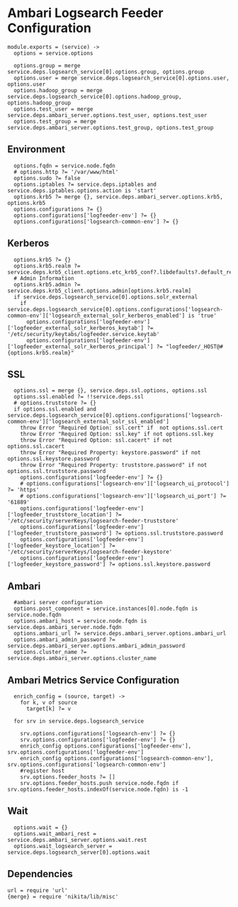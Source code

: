 
# Ambari Logsearch Feeder Configuration

    module.exports = (service) ->
      options = service.options

      options.group = merge service.deps.logsearch_service[0].options.group, options.group
      options.user = merge service.deps.logsearch_service[0].options.user, options.user
      options.hadoop_group = merge service.deps.logsearch_service[0].options.hadoop_group, options.hadoop_group
      options.test_user = merge service.deps.ambari_server.options.test_user, options.test_user
      options.test_group = merge service.deps.ambari_server.options.test_group, options.test_group

## Environment

      options.fqdn = service.node.fqdn
      # options.http ?= '/var/www/html'
      options.sudo ?= false
      options.iptables ?= service.deps.iptables and service.deps.iptables.options.action is 'start'
      options.krb5 ?= merge {}, service.deps.ambari_server.options.krb5, options.krb5
      options.configurations ?= {}
      options.configurations['logfeeder-env'] ?= {}
      options.configurations['logsearch-common-env'] ?= {}

## Kerberos

      options.krb5 ?= {}
      options.krb5.realm ?= service.deps.krb5_client.options.etc_krb5_conf?.libdefaults?.default_realm
      # Admin Information
      options.krb5.admin ?= service.deps.krb5_client.options.admin[options.krb5.realm]
      if service.deps.logsearch_service[0].options.solr_external
        if service.deps.logsearch_service[0].options.configurations['logsearch-common-env']['logsearch_external_solr_kerberos_enabled'] is 'true'
          options.configurations['logfeeder-env']['logfeeder_external_solr_kerberos_keytab'] ?= '/etc/security/keytabs/logfeeder.service.keytab'
          options.configurations['logfeeder-env']['logfeeder_external_solr_kerberos_principal'] ?= "logfeeder/_HOST@#{options.krb5.realm}"

## SSL
  
      options.ssl = merge {}, service.deps.ssl.options, options.ssl 
      options.ssl.enabled ?= !!service.deps.ssl
      # options.truststore ?= {}
      if options.ssl.enabled and service.deps.logsearch_service[0].options.configurations['logsearch-common-env']['logsearch_external_solr_ssl_enabled']
        throw Error "Required Option: ssl.cert" if  not options.ssl.cert
        throw Error "Required Option: ssl.key" if not options.ssl.key
        throw Error "Required Option: ssl.cacert" if not options.ssl.cacert
        throw Error "Required Property: keystore.password" if not options.ssl.keystore.password
        throw Error "Required Property: truststore.password" if not options.ssl.truststore.password
        options.configurations['logfeeder-env'] ?= {}
        # options.configurations['logsearch-env']['logsearch_ui_protocol'] ?= 'https'
        # options.configurations['logsearch-env']['logsearch_ui_port'] ?= '61889'
        options.configurations['logfeeder-env']['logfeeder_truststore_location'] ?= '/etc/security/serverKeys/logsearch-feeder-truststore'
        options.configurations['logfeeder-env']['logfeeder_truststore_password'] ?= options.ssl.truststore.password
        options.configurations['logfeeder-env']['logfeeder_keystore_location'] ?= '/etc/security/serverKeys/logsearch-feeder-keystore'
        options.configurations['logfeeder-env']['logfeeder_keystore_password'] ?= options.ssl.keystore.password


## Ambari

      #ambari server configuration
      options.post_component = service.instances[0].node.fqdn is service.node.fqdn
      options.ambari_host = service.node.fqdn is service.deps.ambari_server.node.fqdn
      options.ambari_url ?= service.deps.ambari_server.options.ambari_url
      options.ambari_admin_password ?= service.deps.ambari_server.options.ambari_admin_password
      options.cluster_name ?= service.deps.ambari_server.options.cluster_name

## Ambari Metrics Service Configuration

      enrich_config = (source, target) ->
        for k, v of source
          target[k] ?= v

      for srv in service.deps.logsearch_service

        srv.options.configurations['logsearch-env'] ?= {}
        srv.options.configurations['logfeeder-env'] ?= {}
        enrich_config options.configurations['logfeeder-env'], srv.options.configurations['logfeeder-env']
        enrich_config options.configurations['logsearch-common-env'], srv.options.configurations['logsearch-common-env']
        #register host
        srv.options.feeder_hosts ?= []
        srv.options.feeder_hosts.push service.node.fqdn if srv.options.feeder_hosts.indexOf(service.node.fqdn) is -1

## Wait

      options.wait = {}
      options.wait_ambari_rest = service.deps.ambari_server.options.wait.rest
      options.wait_logsearch_server = service.deps.logsearch_server[0].options.wait

## Dependencies

    url = require 'url'
    {merge} = require 'nikita/lib/misc'

